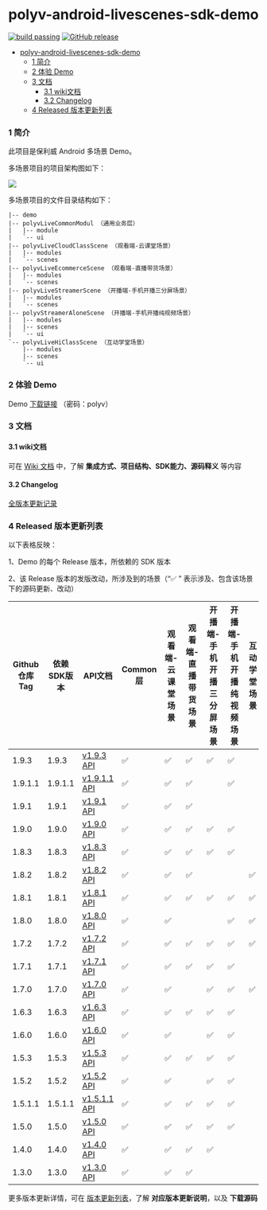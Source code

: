polyv-android-livescenes-sdk-demo
===

[![build passing](https://img.shields.io/badge/build-passing-brightgreen.svg)](#)
[![GitHub release](https://img.shields.io/badge/release-v1.9.1.1-blue.svg)](https://github.com/polyv/polyv-android-livescenes-sdk-demo/releases/tag/v1.9.1.1)

<!-- START doctoc generated TOC please keep comment here to allow auto update -->
<!-- DON'T EDIT THIS SECTION, INSTEAD RE-RUN doctoc TO UPDATE -->
- [polyv-android-livescenes-sdk-demo](#polyv-android-livescenes-sdk-demo)
    - [1 简介](#1-简介)
    - [2 体验 Demo](#2-体验-demo)
    - [3 文档](#3-文档)
      - [3.1 wiki文档](#31-wiki文档)
      - [3.2 Changelog](#32-changelog)
    - [4 Released 版本更新列表](#4-released-版本更新列表)
<!-- END doctoc generated TOC please keep comment here to allow auto update -->
### 1 简介
此项目是保利威 Android 多场景 Demo。

多场景项目的项目架构图如下：

![](https://polyv-repo.oss-cn-shenzhen.aliyuncs.com/android/resource/hierarchy.png)

多场景项目的文件目录结构如下：

```
|-- demo
|-- polyvLiveCommonModul （通用业务层）
|   |-- module
|   `-- ui
|-- polyvLiveCloudClassScene （观看端-云课堂场景）
|   |-- modules
|   `-- scenes
|-- polyvLiveEcommerceScene （观看端-直播带货场景）
|   |-- modules
|   `-- scenes
|-- polyvLiveStreamerScene （开播端-手机开播三分屏场景）
|   |-- modules
|   `-- scenes
|-- polyvStreamerAloneScene （开播端-手机开播纯视频场景）
|   |-- modules
|   |-- scenes
|   `-- ui
`-- polyvLiveHiClassScene （互动学堂场景）
    |-- modules
    |-- scenes
    `-- ui
```

### 2 体验 Demo

Demo [下载链接](https://www.pgyer.com/Mb6m) （密码：polyv）

### 3 文档
#### 3.1 wiki文档
可在 [Wiki 文档](https://help.polyv.net/index.html#/live/android/) 中，了解 **集成方式、项目结构、SDK能力、源码释义** 等内容
#### 3.2 Changelog
[全版本更新记录](./CHANGELOG.md)

### 4 Released 版本更新列表
以下表格反映：

1、Demo 的每个 Release 版本，所依赖的 SDK 版本

2、该 Release 版本的发版改动，所涉及到的场景（“✅ ” 表示涉及、包含该场景下的源码更新、改动）

| Github仓库Tag | 依赖SDK版本 | API文档                                                      | Common层 | 观看端-云课堂场景 | 观看端-直播带货场景 | 开播端-手机开播三分屏场景 | 开播端-手机开播纯视频场景 | 互动学堂场景 |
| ------------- | ----------- | ------------------------------------------------------------ | -------- | ----------------- | ------------------- | ------------------------- | ------------------------- | ------------ |
| 1.9.3         | 1.9.3       | [v1.9.3 API](http://repo.polyv.net/android/livescenes/javadoc/1.9.3/index.html) | ✅        | ✅                 | ✅                   | ✅                         | ✅                         |              |
| 1.9.1.1       | 1.9.1.1     | [v1.9.1.1 API](http://repo.polyv.net/android/livescenes/javadoc/1.9.1.1/index.html) | ✅        | ✅                 | ✅                   |                           | ✅                         |              |
| 1.9.1         | 1.9.1       | [v1.9.1 API](http://repo.polyv.net/android/livescenes/javadoc/1.9.1/index.html) | ✅        | ✅                 | ✅                   |                           |                           |              |
| 1.9.0         | 1.9.0       | [v1.9.0 API](http://repo.polyv.net/android/livescenes/javadoc/1.9.0/index.html) | ✅        | ✅                 | ✅                   | ✅                         | ✅                         |              |
| 1.8.3         | 1.8.3       | [v1.8.3 API](http://repo.polyv.net/android/livescenes/javadoc/1.8.3/index.html) | ✅        | ✅                 | ✅                   | ✅                         | ✅                         |              |
| 1.8.2         | 1.8.2       | [v1.8.2 API](http://repo.polyv.net/android/livescenes/javadoc/1.8.2/index.html) | ✅        | ✅                 | ✅                   |                           |                           | ✅            |
| 1.8.1         | 1.8.1       | [v1.8.1 API](http://repo.polyv.net/android/livescenes/javadoc/1.8.1/index.html) | ✅        | ✅                 | ✅                   | ✅                         | ✅                         | ✅            |
| 1.8.0         | 1.8.0       | [v1.8.0 API](http://repo.polyv.net/android/livescenes/javadoc/1.8.0/index.html) | ✅        | ✅                 |                     |                           | ✅                         | ✅            |
| 1.7.2         | 1.7.2       | [v1.7.2 API](http://repo.polyv.net/android/livescenes/javadoc/1.7.2/index.html) | ✅        | ✅                 | ✅                   | ✅                         | ✅                         | ✅            |
| 1.7.1         | 1.7.1       | [v1.7.1 API](http://repo.polyv.net/android/livescenes/javadoc/1.7.1/index.html) | ✅        | ✅                 | ✅                   | ✅                         | ✅                         |              |
| 1.7.0         | 1.7.0       | [v1.7.0 API](http://repo.polyv.net/android/livescenes/javadoc/1.7.0/index.html) | ✅        | ✅                 |                     | ✅                         | ✅                         | ✅            |
| 1.6.3         | 1.6.3       | [v1.6.3 API](http://repo.polyv.net/android/livescenes/javadoc/1.6.2/index.html) | ✅        | ✅                 | ✅                   | ✅                         | ✅                         |              |
| 1.6.0         | 1.6.0       | [v1.6.0 API](http://repo.polyv.net/android/livescenes/javadoc/1.6.0/index.html) | ✅        | ✅                 |                     | ✅                         | ✅                         |              |
| 1.5.3         | 1.5.3       | [v1.5.3 API](http://repo.polyv.net/android/livescenes/javadoc/1.5.3/index.html) | ✅        | ✅                 | ✅                   | ✅                         | ✅                         |              |
| 1.5.2         | 1.5.2       | [v1.5.2 API](http://repo.polyv.net/android/livescenes/javadoc/1.5.2/index.html) | ✅        | ✅                 |                     | ✅                         | ✅                         |              |
| 1.5.1.1       | 1.5.1.1     | [v1.5.1.1 API](http://repo.polyv.net/android/livescenes/javadoc/1.5.1/index.html) | ✅        | ✅                 | ✅                   | ✅                         | ✅                         |              |
| 1.5.0         | 1.5.0       | [v1.5.0 API](http://repo.polyv.net/android/livescenes/javadoc/1.5.0/index.html) | ✅        | ✅                 | ✅                   | ✅                         | ✅                         |              |
| 1.4.0         | 1.4.0       | [v1.4.0 API](http://repo.polyv.net/android/livescenes/javadoc/1.4.0/index.html) | ✅        | ✅                 | ✅                   | ✅                         |                           |              |
| 1.3.0         | 1.3.0       | [v1.3.0 API](http://repo.polyv.net/android/livescenes/javadoc/1.3.0/index.html) | ✅        | ✅                 | ✅                   |                           |                           |              |

更多版本更新详情，可在 [版本更新列表](./CHANGELOG.md)，了解 **对应版本更新说明**，以及 **下载源码**

